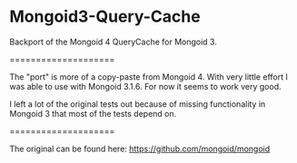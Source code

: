Mongoid3-Query-Cache
====================

Backport of the Mongoid 4 QueryCache for Mongoid 3.

====================

The "port" is more of a copy-paste from Mongoid 4. With very little effort I was able to use with Mongoid 3.1.6.
For now it seems to work very good. 

I left a lot of the original tests out because of missing functionality in Mongoid 3 that most of the tests depend on.

====================

The original can be found here: https://github.com/mongoid/mongoid
